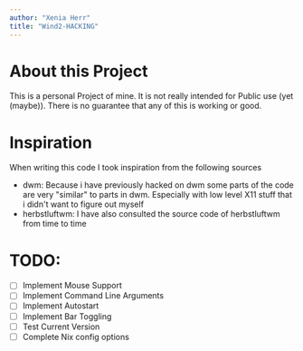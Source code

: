```yaml
---
author: "Xenia Herr"
title: "Wind2-HACKING"
---
```


# About this Project
This is a personal Project of mine. It is not really intended for Public use (yet (maybe)). There is no guarantee that any of this is working or good.


# Inspiration
When writing this code I took inspiration from the following sources
- dwm: Because i have previously hacked on dwm some parts of the code are very "similar" to parts in dwm. Especially with low level X11 stuff that i didn't want to figure out myself
- herbstluftwm: I have also consulted the source code of herbstluftwm from time to time

# TODO:
- [ ] Implement Mouse Support
- [ ] Implement Command Line Arguments
- [ ] Implement Autostart
- [ ] Implement Bar Toggling
- [ ] Test Current Version
- [ ] Complete Nix config options
